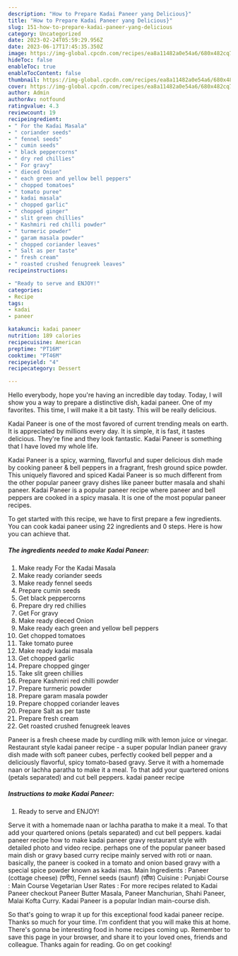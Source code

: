 ```yaml
---
description: "How to Prepare Kadai Paneer yang Delicious}"
title: "How to Prepare Kadai Paneer yang Delicious}"
slug: 151-how-to-prepare-kadai-paneer-yang-delicious
category: Uncategorized
date: 2023-02-24T05:59:29.956Z
date: 2023-06-17T17:45:35.350Z
image: https://img-global.cpcdn.com/recipes/ea8a11482a0e54a6/680x482cq70/kadai-paneer-recipe-main-photo.jpg
hideToc: false
enableToc: true
enableTocContent: false
thumbnail: https://img-global.cpcdn.com/recipes/ea8a11482a0e54a6/680x482cq70/kadai-paneer-recipe-main-photo.jpg
cover: https://img-global.cpcdn.com/recipes/ea8a11482a0e54a6/680x482cq70/kadai-paneer-recipe-main-photo.jpg
author: Admin
authorAv: notfound
ratingvalue: 4.3
reviewcount: 19
recipeingredient:
- " For the Kadai Masala"
- " coriander seeds"
- " fennel seeds"
- " cumin seeds"
- " black peppercorns"
- " dry red chillies"
- " For gravy"
- " dieced Onion"
- " each green and yellow bell peppers"
- " chopped tomatoes"
- " tomato puree"
- " kadai masala"
- " chopped garlic"
- " chopped ginger"
- " slit green chillies"
- " Kashmiri red chilli powder"
- " turmeric powder"
- " garam masala powder"
- " chopped coriander leaves"
- " Salt as per taste"
- " fresh cream"
- " roasted crushed fenugreek leaves"
recipeinstructions:

- "Ready to serve and ENJOY!"
categories:
- Recipe
tags:
- kadai
- paneer

katakunci: kadai paneer 
nutrition: 189 calories
recipecuisine: American
preptime: "PT16M"
cooktime: "PT46M"
recipeyield: "4"
recipecategory: Dessert

---
```



Hello everybody, hope you're having an incredible day today. Today, I will show you a way to prepare a distinctive dish, kadai paneer. One of my favorites. This time, I will make it a bit tasty. This will be really delicious.

Kadai Paneer is one of the most favored of current trending meals on earth. It is appreciated by millions every day. It is simple, it is fast, it tastes delicious. They're fine and they look fantastic. Kadai Paneer is something that I have loved my whole life.

Kadai Paneer is a spicy, warming, flavorful and super delicious dish made by cooking paneer &amp; bell peppers in a fragrant, fresh ground spice powder. This uniquely flavored and spiced Kadai Paneer is so much different from the other popular paneer gravy dishes like paneer butter masala and shahi paneer. Kadai Paneer is a popular paneer recipe where paneer and bell peppers are cooked in a spicy masala. It is one of the most popular paneer recipes.


To get started with this recipe, we have to first prepare a few ingredients. You can cook kadai paneer using 22 ingredients and 0 steps. Here is how you can achieve that.

<!--inarticleads1-->

##### The ingredients needed to make Kadai Paneer:

1. Make ready  For the Kadai Masala
1. Make ready  coriander seeds
1. Make ready  fennel seeds
1. Prepare  cumin seeds
1. Get  black peppercorns
1. Prepare  dry red chillies
1. Get  For gravy
1. Make ready  dieced Onion
1. Make ready  each green and yellow bell peppers
1. Get  chopped tomatoes
1. Take  tomato puree
1. Make ready  kadai masala
1. Get  chopped garlic
1. Prepare  chopped ginger
1. Take  slit green chillies
1. Prepare  Kashmiri red chilli powder
1. Prepare  turmeric powder
1. Prepare  garam masala powder
1. Prepare  chopped coriander leaves
1. Prepare  Salt as per taste
1. Prepare  fresh cream
1. Get  roasted crushed fenugreek leaves


Paneer is a fresh cheese made by curdling milk with lemon juice or vinegar. Restaurant style kadai paneer recipe - a super popular Indian paneer gravy dish made with soft paneer cubes, perfectly cooked bell pepper and a deliciously flavorful, spicy tomato-based gravy. Serve it with a homemade naan or lachha paratha to make it a meal. To that add your quartered onions (petals separated) and cut bell peppers. kadai paneer recipe 

<!--inarticleads2-->

##### Instructions to make Kadai Paneer:


1. Ready to serve and ENJOY!

Serve it with a homemade naan or lachha paratha to make it a meal. To that add your quartered onions (petals separated) and cut bell peppers. kadai paneer recipe how to make kadai paneer gravy restaurant style with detailed photo and video recipe. perhaps one of the popular paneer based main dish or gravy based curry recipe mainly served with roti or naan. basically, the paneer is cooked in a tomato and onion based gravy with a special spice powder known as kadai mas. Main Ingredients : Paneer (cottage cheese) (पनीर), Fennel seeds (saunf) (सौंफ) Cuisine : Punjabi Course : Main Course Vegetarian User Rates : For more recipes related to Kadai Paneer checkout Paneer Butter Masala, Paneer Manchurian, Shahi Paneer, Malai Kofta Curry. Kadai Paneer is a popular Indian main-course dish. 

So that's going to wrap it up for this exceptional food kadai paneer recipe. Thanks so much for your time. I'm confident that you will make this at home. There's gonna be interesting food in home recipes coming up. Remember to save this page in your browser, and share it to your loved ones, friends and colleague. Thanks again for reading. Go on get cooking!
